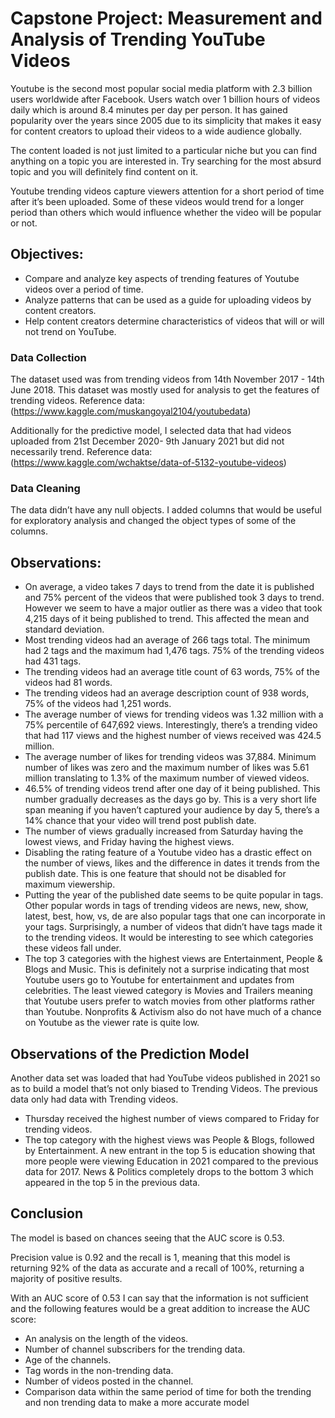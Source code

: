 # Capstone Project: Measurement and Analysis of Trending YouTube Videos

Youtube is the second most popular social media platform with 2.3 billion users worldwide after Facebook. Users watch over 1 billion hours of videos daily which is around 8.4 minutes per day per person. It has gained popularity over the years since 2005 due to its simplicity that makes it easy for content creators to upload their videos to a wide audience globally.

The content loaded is not just limited to a particular niche but you can find anything on a topic you are interested in. Try searching for the most absurd topic and you will definitely find content on it.

Youtube trending videos capture viewers attention for a short period of time after it’s been uploaded. Some of these videos would trend for a longer period than others which would influence whether the video will be popular or not.


## Objectives: 

* Compare and analyze key aspects of trending features of Youtube videos over a period of time.
* Analyze patterns that can be used as a guide for uploading videos by content creators.
* Help content creators determine characteristics of videos that will or will not trend on YouTube.


### Data Collection 
The dataset used was from trending videos from 14th November 2017 - 14th June 2018. This dataset was mostly used for analysis to get the features of trending videos. Reference data: (https://www.kaggle.com/muskangoyal2104/youtubedata)

Additionally for the predictive model, I selected data that had videos uploaded from 21st December 2020- 9th January 2021 but did not necessarily trend. Reference data: (https://www.kaggle.com/wchaktse/data-of-5132-youtube-videos)


### Data Cleaning
The data didn’t have any null objects. I added columns that would be useful for exploratory analysis and changed the object types of some of the columns.


## Observations: ##
* On average, a video takes 7 days to trend from the date it is published and 75% percent of the videos that were published took 3 days to trend. However we seem to have a major outlier as there was a video that took 4,215 days of it being published to trend. This affected the mean and standard deviation.
* Most trending videos had an average of 266 tags total. The minimum had 2 tags and the maximum had 1,476 tags. 75% of the trending videos had 431 tags.
* The trending videos had an average title count of 63 words, 75% of the videos had 81 words.
* The trending videos had an average description count of 938 words, 75% of the videos had 1,251 words.
* The average number of views for trending videos was 1.32 million with a 75% percentile of 647,692 views. Interestingly, there’s a trending video that had 117 views and the highest number of views received was 424.5 million.
* The average number of likes for trending videos was 37,884. Minimum number of likes was zero and the maximum number of likes was 5.61 million translating to 1.3% of the maximum number of viewed videos.
* 46.5% of trending videos trend after one day of it being published. This number gradually decreases as the days go by. This is a very short life span meaning if you haven’t captured your audience by day 5, there’s a 14% chance that your video will trend post publish date.
* The number of views gradually increased from Saturday having the lowest views, and Friday having the highest views.
* Disabling the rating feature of a Youtube video has a drastic effect on the number of views, likes and the difference in dates it trends from the publish date. This is one feature that should not be disabled for maximum viewership.
* Putting the year of the published date seems to be quite popular in tags. Other popular words in tags of trending videos are news, new, show, latest, best, how, vs, de are also popular tags that one can incorporate in your tags. Surprisingly, a number of videos that didn’t have tags made it to the trending videos. It would be interesting to see which categories these videos fall under.
* The top 3 categories with the highest views are Entertainment, People & Blogs and Music. This is definitely not a surprise indicating that most Youtube users go to Youtube for
entertainment and updates from celebrities. The least viewed category is Movies and Trailers meaning that Youtube users prefer to watch movies from other platforms rather than Youtube. Nonprofits & Activism also do not have much of a chance on Youtube as the viewer rate is quite low.


## Observations of the Prediction Model
Another data set was loaded that had YouTube videos published in 2021 so as to build a model that’s not only biased to Trending Videos. The previous data only had data with Trending videos.
* Thursday received the highest number of views compared to Friday for trending videos.
* The top category with the highest views was People & Blogs, followed by Entertainment. A new entrant in the top 5 is education showing that more people were viewing Education in 2021 compared to the previous data for 2017. News & Politics completely drops to the bottom 3 which appeared in the top 5 in the previous data.


## Conclusion
The model is based on chances seeing that the AUC score is 0.53.

Precision value is 0.92 and the recall is 1, meaning that this model is returning 92% of the data as accurate and a recall of 100%, returning a majority of positive results. 

With an AUC score of 0.53 I can say that the information is not sufficient and the following features would be a great addition to increase the AUC score:
* An analysis on the length of the videos.
* Number of channel subscribers for the trending data.
* Age of the channels.
* Tag words in the non-trending data.
* Number of videos posted in the channel.
* Comparison data within the same period of time for both the trending and non trending data to make a more accurate model
